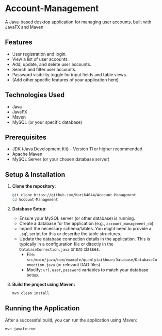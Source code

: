 # Account-Management

A Java-based desktop application for managing user accounts, built with JavaFX and Maven.

## Features

*   User registration and login.
*   View a list of user accounts.
*   Add, update, and delete user accounts.
*   Search and filter user accounts.
*   Password visibility toggle for input fields and table views.
*   (Add other specific features of your application here)

## Technologies Used

*   Java
*   JavaFX
*   Maven
*   MySQL (or your specific database)

## Prerequisites

*   JDK (Java Development Kit) - Version 11 or higher recommended.
*   Apache Maven
*   MySQL Server (or your chosen database server)

## Setup & Installation

1.  **Clone the repository:**
    ```bash
    git clone https://github.com/Karik4044/Account-Management
    cd Account-Management
    ```

2.  **Database Setup:**
    *   Ensure your MySQL server (or other database) is running.
    *   Create a database for the application (e.g., `account_management_db`).
    *   Import the necessary schema/tables. You might need to provide a `.sql` script for this or describe the table structures.
    *   Update the database connection details in the application. This is typically in a configuration file or directly in the `DatabaseConnection.java` or `DAO` classes.
        *   File: `src/main/java/com/example/quanlytaikhoan/Database/DatabaseConnection.java` (or relevant DAO files)
        *   Modify: `url`, `user`, `password` variables to match your database setup.

3.  **Build the project using Maven:**
    ```bash
    mvn clean install
    ```

## Running the Application

After a successful build, you can run the application using Maven:

```bash
mvn javafx:run